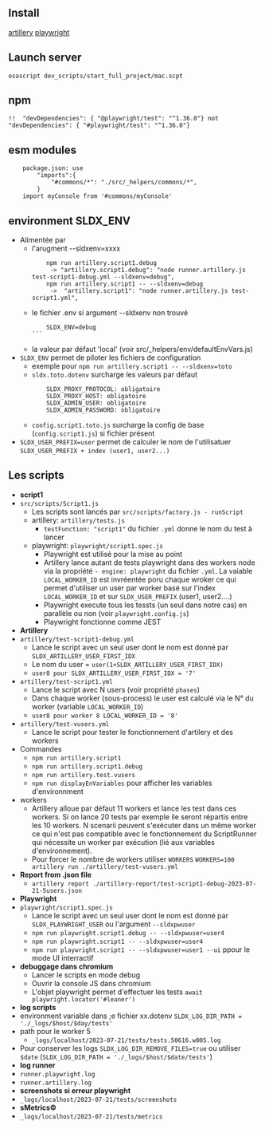 

## Install
[artillery](https://www.artillery.io/docs/get-started/get-artillery)
[playwright](https://playwright.dev/docs/intro)

## Launch server
```osascript dev_scripts/start_full_project/mac.scpt```
## npm
```!!  "devDependencies": { "@playwright/test": "^1.36.0"} not "devDependencies": { "#playwright/test": "^1.36.0"}```
## esm modules
```
    package.json: use 
        "imports":{ 
            "#commons/*": "./src/_helpers/commons/*",
        }
    import myConsole from '#commons/myConsole'
```

## environment SLDX_ENV
- Alimentée par
  - l'arugment --sldxenv=xxxx
    ``` 
        npm run artillery.script1.debug 
         -> "artillery.script1.debug": "node runner.artillery.js test-script1-debug.yml --sldxenv=debug",
        npm run artillery.script1 -- --sldxenv=debug
         ->  "artillery.script1": "node runner.artillery.js test-script1.yml",
    ```
  - le fichier .env si argument --sldxenv non trouvé
    ````
        SLDX_ENV=debug
    ```
  - la valeur par défaut 'local' (voir src/_helpers/env/defaultEnvVars.js)
- ``SLDX_ENV`` permet de piloter les fichiers de configuration
  - exemple pour ``npm run artillery.script1 -- --sldxenv=toto``
  - ``sldx.toto.dotenv`` surcharge les valeurs par défaut
    ```
        SLDX_PROXY_PROTOCOL: obligatoire
        SLDX_PROXY_HOST: obligatoire
        SLDX_ADMIN_USER: obligatoire
        SLDX_ADMIN_PASSWORD: obligatoire  
    ```
  - ``config.script1.toto.js`` surcharge la config de base (``config.script1.js``) si fichier présent
- ``SLDX_USER_PREFIX=user`` permet de calculer le nom de l'utilisatuer ``SLDX_USER_PREFIX + index (user1, user2...)``
## Les scripts
- **script1**
 - ``src/scripts/Script1.js``
    - Les scripts sont lancés par ``src/scripts/factory.js - runScript``
    - artillery: ``artillery/tests.js`` 
      - ``testFunction: "script1"`` du fichier ``.yml`` donne le nom du test à lancer
    - playwright: ``playwright/script1.spec.js`` 
      - Playwright est utilisé pour la mise au point
      - Artillery lance autant de tests playwright dans des workers node via la propriété ``- engine: playwright`` du fichier ``.yml``. La vaiable ``LOCAL_WORKER_ID`` est invréentée poru chaque wroker ce qui permet d'utiliser un user par worker basé sur l'index ``LOCAL_WORKER_ID`` et sur ``SLDX_USER_PREFIX`` (user1, user2....)
      - Playwright execute tous les tessts (un seul dans notre cas) en parallèle ou non (voir ``playwright.config.js``)
      - Playwright fonctionne comme JEST
- **Artillery**
 - ``artillery/test-script1-debug.yml``
   - Lance le script avec un seul user dont le nom est donné par ``SLDX_ARTILLERY_USER_FIRST_IDX``
   - Le nom du user = ``user(1+SLDX_ARTILLERY_USER_FIRST_IDX)``
   -  ``user8 pour SLDX_ARTILLERY_USER_FIRST_IDX = '7'``
 - ``artillery/test-script1.yml`` 
   - Lance le script avec N users (voir propriété ``phases``)
   - Dans chaque worker (sous-process) le user est calculé via le N° du worker (variable ``LOCAL_WORKER_ID``)
   -  ``user8 pour worker 8 LOCAL_WORKER_ID = '8'``
 - ``artillery/test-vusers.yml`` 
   - Lance le script pour tester le fonctionnement d'artilery et des workers
 - Commandes
   - ``npm run artillery.script1``
   - ``npm run artillery.script1.debug``
   - ``npm run artillery.test.vusers``
   - ``npm run displayEnVariables`` pour afficher les variables d'environnment
 - workers
   - Artillery alloue par défaut 11 workers et lance les test dans ces workers. Si on lance 20 tests par exemple ile seront répartis entre les 10 workers. N scenarii peuvent s'exécuter dans un même worker ce qui n'est pas compatible avec le fonctionnement du ScriptRunner qui nécessite un worker par exécution (lié aux variables d'environnement).
   - Pour forcer le nombre de workers utiliser ``WORKERS`` ``WORKERS=100 artillery run ./artillery/test-vusers.yml``
 - **Report from .json file**
   - ``artillery report ./artillery-report/test-script1-debug-2023-07-21-5users.json``
- **Playwright**
 - ``playwright/script1.spec.js``
    - Lance le script avec un seul user dont le nom est donné par ``SLDX_PLAYWRIGHT_USER`` ou l'argument ``--sldxpwuser``
    - ```npm run playwright.script1.debug -- --sldxpwuser=user4 ```
    - ```npm run playwright.script1 -- --sldxpwuser=user4 ```
    - ```npm run playwright.script1 -- --sldxpwuser=user1 --ui``` ppour le mode UI interractif
 - **debuggage dans chromium**
    - Lancer le scripts en mode debug
    - Ouvrir la console JS dans chromium
    - L'objet playwright permet d'effectuer les tests ``await playwright.locator('#leaner')``
- **log scripts**
 - environment variable dans ;e fichier xx.dotenv ``SLDX_LOG_DIR_PATH = './_logs/$host/$day/tests'``
 - path pour le worker 5
    - ``_logs/localhost/2023-07-21/tests/tests.50616.w005.log``
 - Pour conserver les logs ``SLDX_LOG_DIR_REMOVE_FILES=true`` ou utiliser ``$date`` (``SLDX_LOG_DIR_PATH = './_logs/$host/$date/tests'``)
- **log runner**
 - ``runner.playwright.log``
 - ``runner.artillery.log``
- **screenshots si erreur playwright**
 - ``_logs/localhost/2023-07-21/tests/screenshots``
- **sMetrics©**
 - ``_logs/localhost/2023-07-21/tests/metrics``


